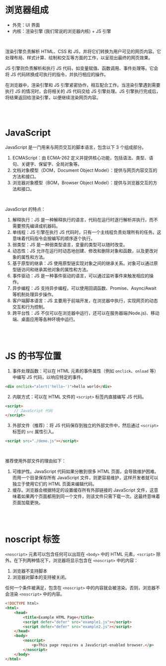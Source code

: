 # 浏览器组成

-   外壳：UI 界面
-   内核：渲染引擎 (我们常说的浏览器内核) + JS 引擎

<br>

渲染引擎负责解析 HTML、CSS 和 JS，并将它们转换为用户可见的网页内容。它处理布局、样式计算、绘制和交互等方面的工作，以呈现出最终的网页效果。

JS 引擎则负责解析和执行 JS 代码，如变量赋值、函数调用、事件处理等。它会将 JS 代码转换成可执行的指令，并执行相应的操作。

在浏览器中，渲染引擎和 JS 引擎紧密协作，相互配合工作。当渲染引擎遇到需要执行 JS 的情况时，会将相关的 JS 代码交给 JS 引擎处理。JS 引擎执行完成后，将结果返回给渲染引擎，以便继续渲染网页内容。

<br><br>

# JavaScript

JavaScript 是一门用来与网页交互的脚本语言，包含以下 3 个组成部分。

1.  ECMAScript：由 ECMA-262 定义并提供核心功能，包括语法、类型、语句、关键字、保留字、全局对象等。
2.  文档对象模型（DOM，Document Object Model）：提供与网页内容交互的方法和接口。
3.  浏览器对象模型（BOM，Browser Object Model）：提供与浏览器交互的方法和接口。

<br>

JavaScript 的特点：

1. 解释执行：JS 是一种解释执行的语言，代码在运行时逐行解析并执行，而不需要预先编译成机器码。
2. 单线程：JS 引擎在执行 JS 代码时，只有一个主线程负责处理所有的任务。这意味着代码指令会按编写的顺序逐个执行。
3. 弱类型：JS 是一种弱类型语言，变量的类型可以随时改变。
4. 动态性：JS 允许在运行时动态地创建、修改和删除对象和函数，以及更改对象的属性和方法。
5. 基于原型的继承：JS 使用原型链实现对象之间的继承关系。对象可以通过原型链访问和继承其他对象的属性和方法。
6. 事件驱动：JS 是一种事件驱动的语言，可以通过监听事件来触发相应的操作。
7. 异步编程：JS 支持异步编程，可以使用回调函数、Promise、Async/Await 等机制处理异步操作。
8. 客户端脚本语言：JS 主要用于前端开发，在浏览器中执行，实现网页的动态交互和行为控制。
9. 跨平台性：JS 不仅可以在浏览器中运行，还可以在服务器端(Node.js)、移动端、桌面应用等各种环境中运行。

<br><br>

# JS 的书写位置

1.  事件处理函数：可以在 HTML 元素的事件属性（例如 `onclick`、`onload` 等）中编写 JS 代码，以响应特定的事件。

```html
<div onclick="alert('hello~')">hello world</div>
```

2.  内联方式：可以在 HTML 文件的 `<script>` 标签内直接编写 JS 代码。

```html
<script>
    // JavaScript 代码
</script>
```

3.  外部文件（推荐）：将 JS 代码保存到独立的外部文件中，然后通过 `<script>` 标签的 `src` 属性引入。

```html
<script src="./demo.js"></script>
```

<br>

推荐使用外部文件的理由如下：

1.  可维护性。JavaScript 代码如果分散到很多 HTML 页面，会导致维护困难。而用一个目录保存所有 JavaScript 文件，则更容易维护，这样开发者就可以独立于使用它们的 HTML 页面来编辑代码。
2.  缓存。浏览器会根据特定的设置缓存所有外部链接的 JavaScript 文件，这意味着如果两个页面都用到同一个文件，则该文件只需下载一次。这最终意味着页面加载更快。

<br><br>

# noscript 标签

`<noscript>` 元素可以包含任何可以出现在 `<body>` 中的 HTML 元素，`<script>` 除外。在下列两种情况下，浏览器将显示包含在 `<noscript>` 中的内容：

1.  浏览器不支持脚本
2.  浏览器对脚本的支持被关闭。

任何一个条件被满足，包含在 `<noscript>` 中的内容就会被渲染。否则，浏览器不会渲染 `<noscript>` 中的内容。

```html
<!DOCTYPE html>
<html>
    <head>
        <title>Example HTML Page</title>
        <script defer="defer" src="example1.js"></script>
        <script defer="defer" src="example2.js"></script>
    </head>
    <body>
        <noscript>
            <p>This page requires a JavaScript-enabled browser.</p>
        </noscript>
    </body>
</html>
```

<br>
